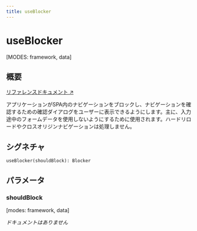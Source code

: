 ```yaml
---
title: useBlocker
---
```


# useBlocker

[MODES: framework, data]

## 概要

[リファレンスドキュメント ↗](https://api.reactrouter.com/v7/functions/react_router.useBlocker.html)

アプリケーションがSPA内のナビゲーションをブロックし、ナビゲーションを確認するための確認ダイアログをユーザーに表示できるようにします。主に、入力途中のフォームデータを使用しないようにするために使用されます。ハードリロードやクロスオリジンナビゲーションは処理しません。

## シグネチャ

```tsx
useBlocker(shouldBlock): Blocker
```

## パラメータ

### shouldBlock

[modes: framework, data]

_ドキュメントはありません_